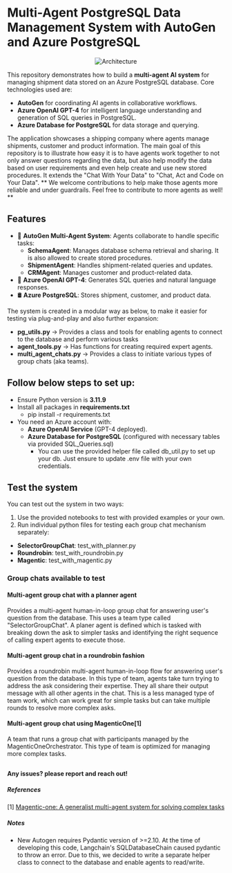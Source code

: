 # **Multi-Agent PostgreSQL Data Management System with AutoGen and Azure PostgreSQL**


<div align="center">
  <img src="https://github.com/mehrsa/MultiAgent_Azure_PostgreSQL_AutoGen0.4/blob/main/misc/Drawing%203.png" alt="Architecture">
</div>

This repository demonstrates how to build a **multi-agent AI system** for managing shipment data stored on an Azure PostgreSQL database. Core technologies used are:

- **AutoGen** for coordinating AI agents in collaborative workflows.
- **Azure OpenAI GPT-4** for intelligent language understanding and generation of SQL queries in PostgreSQL.
- **Azure Database for PostgreSQL** for data storage and querying.

The application showcases a shipping company where agents manage shipments, customer and product information. The main goal of this repository is to illustrate how easy it is to have agents work together to not only answer questions regarding the data, but also help modify the data based on user requirements and even help create and use new stored procedures. It extends the "Chat With Your Data" to "Chat, Act and Code on Your Data". ** We welcome contributions to help make those agents more reliable and under guardrails. Feel free to contribute to more agents as well! **

## **Features**

- 🤖 **AutoGen Multi-Agent System**: Agents collaborate to handle specific tasks:
  - **SchemaAgent**: Manages database schema retrieval and sharing. It is also allowed to create stored procedures.
  - **ShipmentAgent**: Handles shipment-related queries and updates.
  - **CRMAgent**: Manages customer and product-related data. 
- 🧠 **Azure OpenAI GPT-4**: Generates SQL queries and natural language responses.
- 🛢️ **Azure PostgreSQL**: Stores shipment, customer, and product data.

The system is created in a modular way as below, to make it easier for testing via plug-and-play and also further expansion:
- **pg_utils.py** -> Provides a class and tools for enabling agents to connect to the database and perform various tasks
- **agent_tools.py** -> Has functions for creating required expert agents.
- **multi_agent_chats.py** -> Provides a class to initiate various types of group chats (aka teams). 


## Follow below steps to set up:

- Ensure Python version is **3.11.9**
- Install all packages in **requirements.txt**
    - pip install -r requirements.txt
- You need an Azure account with:
  - **Azure OpenAI Service** (GPT-4 deployed). 
  - **Azure Database for PostgreSQL** (configured with necessary tables via provided SQL_Queries.sql)
    - You can use the provided helper file called db_util.py to set up your db. Just ensure to update .env file with your own credentials.
## Test the system

You can test out the system in two ways:
1. Use the provided notebooks to test with provided examples or your own.
2. Run individual python files for testing each group chat mechanism separately:
  - **SelectorGroupChat**: test_with_planner.py
  - **Roundrobin**: test_with_roundrobin.py
  - **Magentic**: test_with_magentic.py


### Group chats available to test
#### Multi-agent group chat with a **planner agent**
Provides a multi-agent human-in-loop group chat for answering user's question from the database.
This uses a team type called "SelectorGroupChat". A planer agent is defined which is tasked with breaking down the ask to simpler tasks and identifying the right sequence of calling expert agents to execute those. 


#### Multi-agent group chat in a **roundrobin fashion**
Provides a roundrobin multi-agent human-in-loop flow for answering user's question from the database.
In this type of team, agents take turn trying to address the ask considering their expertise. They all share their output message with all other agents in the chat. This is a less managed type of team work, which can work great for simple tasks but can take multiple rounds to resolve more complex asks.


#### Multi-agent group chat using **MagenticOne**[1]
A team that runs a group chat with participants managed by the MagenticOneOrchestrator. This type of team is optimized for managing more complex tasks.

##

#### Any issues? please report and reach out!

##### References
[1] [Magentic-one: A generalist multi-agent system for solving complex tasks](https://arxiv.org/abs/2411.04468)

##### Notes
- New Autogen requires Pydantic version of >=2.10. At the time of developing this code, Langchain's SQLDatabaseChain caused pydantic to throw an error. Due to this, we decided to write a separate helper class to connect to the database and enable agents to read/write.
